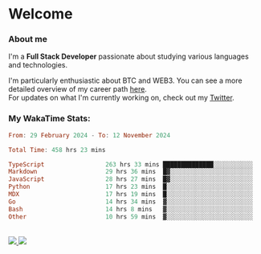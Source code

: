 # Welcome

### About me

I'm a **Full Stack Developer** passionate about studying various languages and technologies. 
</br>

I'm particularly enthusiastic about BTC and WEB3. You can see a more detailed overview of my career path [here](https://yan-pi.vercel.app/).
</br>
For updates on what I'm currently working on, check out my [Twitter](https://twitter.com/yamigake).

### My WakaTime Stats:
<!--START_SECTION:waka-->

```haskell
From: 29 February 2024 - To: 12 November 2024

Total Time: 458 hrs 23 mins

TypeScript                 263 hrs 33 mins ██████████████░░░░░░░░░░░   56.15 %
Markdown                   29 hrs 36 mins  █▓░░░░░░░░░░░░░░░░░░░░░░░   06.31 %
JavaScript                 28 hrs 27 mins  █▓░░░░░░░░░░░░░░░░░░░░░░░   06.06 %
Python                     17 hrs 23 mins  █░░░░░░░░░░░░░░░░░░░░░░░░   03.70 %
MDX                        17 hrs 19 mins  █░░░░░░░░░░░░░░░░░░░░░░░░   03.69 %
Go                         14 hrs 34 mins  ▓░░░░░░░░░░░░░░░░░░░░░░░░   03.11 %
Bash                       14 hrs 8 mins   ▓░░░░░░░░░░░░░░░░░░░░░░░░   03.01 %
Other                      10 hrs 59 mins  ▓░░░░░░░░░░░░░░░░░░░░░░░░   02.34 %
```

<!--END_SECTION:waka-->

<div style="display: inline_block"><br>
  <a style="border-radius:10px;" href="https://www.linkedin.com/in/yan-fernandes-55a81a201/" target="_blank"><img src="https://skillicons.dev/icons?i=linkedin" target="_blank"</a> 
  <a style="border-radius:10px;" href = "mailto:yanfernandes404@gmail.com"><img src="https://skillicons.dev/icons?i=gmail" target="_blank"></a>
</div>
